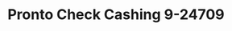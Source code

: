 ---
f_zip-code: 79763
f_state-code: TX
title: Pronto Check Cashing 9-24709
f_phone: 432-332-2794
f_city-only: Odessa
f_address: 1320 North County Road West Odessa
f_location-unique-id: '24709'
slug: pronto-check-cashing-9-24709
updated-on: '2024-05-30T13:46:58.046Z'
created-on: '2024-05-30T13:36:59.803Z'
published-on: '2024-05-30T13:54:32.469Z'
f_city-state: cms/city/odessa-tx.md
f_company: cms/company/pronto-check-cashing-9.md
f_state: cms/state/texas.md
layout: '[payday-loan].html'
tags: payday-loan
---